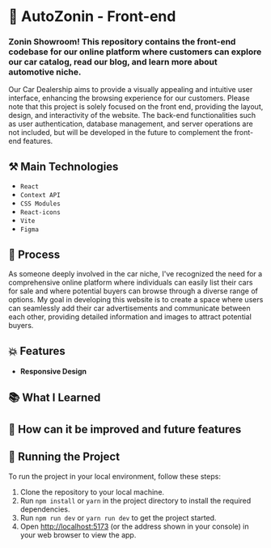 # :car: AutoZonin - Front-end

### Zonin Showroom! This repository contains the front-end codebase for our online platform where customers can explore our car catalog, read our blog, and learn more about automotive niche.

Our Car Dealership aims to provide a visually appealing and intuitive user interface, enhancing the browsing experience for our customers. Please note that this project is solely focused on the front end, providing the layout, design, and interactivity of the website. The back-end functionalities such as user authentication, database management, and server operations are not included, but will be developed in the future to complement the front-end features.

## :hammer_and_pick: Main Technologies

- `React`
- `Context API`
- `CSS Modules`
- `React-icons`
- `Vite`
- `Figma`

## :memo: Process

As someone deeply involved in the car niche, I've recognized the need for a comprehensive online platform where individuals can easily list their cars for sale and where potential buyers can browse through a diverse range of options. My goal in developing this website is to create a space where users can seamlessly add their car advertisements and communicate between each other, providing detailed information and images to attract potential buyers.

## :boom: Features

- #### Responsive Design

## :books: What I Learned

## :thought_balloon: How can it be improved and future features

## :rotating_light: Running the Project

To run the project in your local environment, follow these steps:

1. Clone the repository to your local machine.
2. Run `npm install` or `yarn` in the project directory to install the required dependencies.
3. Run `npm run dev` or `yarn run dev` to get the project started.
4. Open [http://localhost:5173](http://localhost:5173) (or the address shown in your console) in your web browser to view the app.



<!--  -->
<!-- Home -->
